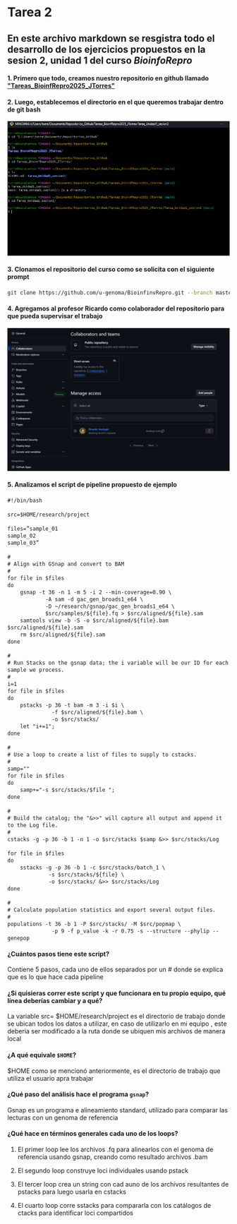 # Tarea 2

## En este archivo markdown se resgistra todo el desarrollo de los ejercicios propuestos en la sesion 2, unidad 1 del curso *BioinfoRepro*

#### 1. Primero que todo, creamos nuestro repositorio en github llamado ["Tareas_BioinfRepro2025_JTorres" ](https://github.com/Auraterrae/Tareas_BioinfRepro2025_JTorres)

#### 2. Luego, establecemos el directorio en el que queremos trabajar dentro de git bash

![a](Tarea_Unidad1_sesion2/imagen1.png)

#### 3. Clonamos el repositorio del curso como se solicita con el siguiente prompt

```bash
git clone https://github.com/u-genoma/BioinfinvRepro.git --branch master --single branch
```

#### 4. Agregamos al profesor Ricardo como colaborador del repositorio para que pueda supervisar el trabajo

![aa](Tarea_Unidad1_sesion2/imagen2.png)

#### 5.  Analizamos el script de pipeline propuesto de ejemplo

```
#!/bin/bash 

src=$HOME/research/project 

files=”sample_01 
sample_02 
sample_03” 

#
# Align with GSnap and convert to BAM
# 
for file in $files
do
    gsnap -t 36 -n 1 -m 5 -i 2 --min-coverage=0.90 \
            -A sam -d gac_gen_broads1_e64 \
            -D ~/research/gsnap/gac_gen_broads1_e64 \
            $src/samples/${file}.fq > $src/aligned/${file}.sam
    samtools view -b -S -o $src/aligned/${file}.bam $src/aligned/${file}.sam 
    rm $src/aligned/${file}.sam 
done

#
# Run Stacks on the gsnap data; the i variable will be our ID for each sample we process.
# 
i=1 
for file in $files 
do 
    pstacks -p 36 -t bam -m 3 -i $i \
              -f $src/aligned/${file}.bam \
              -o $src/stacks/ 
    let "i+=1"; 
done 

# 
# Use a loop to create a list of files to supply to cstacks.
# 
samp="" 
for file in $files 
do 
    samp+="-s $src/stacks/$file "; 
done 

# 
# Build the catalog; the "&>>" will capture all output and append it to the Log file.
# 
cstacks -g -p 36 -b 1 -n 1 -o $src/stacks $samp &>> $src/stacks/Log 

for file in $files 
do 
    sstacks -g -p 36 -b 1 -c $src/stacks/batch_1 \
             -s $src/stacks/${file} \ 
             -o $src/stacks/ &>> $src/stacks/Log 
done 

#
# Calculate population statistics and export several output files.
# 
populations -t 36 -b 1 -P $src/stacks/ -M $src/popmap \
              -p 9 -f p_value -k -r 0.75 -s --structure --phylip --genepop
```

#### ¿Cuántos pasos tiene este script?

Contiene 5 pasos, cada uno de ellos separados por un # donde se explica que es lo que hace cada pipeline

#### ¿Si quisieras correr este script y que funcionara en tu propio equipo, qué línea deberías cambiar y a qué?

La variable src= $HOME/research/project es el directorio de trabajo donde se ubican todos los datos a utilizar, en caso de utilizarlo en mi equipo , este deberia ser modificado a la ruta donde se ubiquen mis archivos de manera local

#### ¿A qué equivale `$HOME`?

$HOME como se mencionó anteriormente, es el directorio de trabajo que utiliza el usuario apra trabajar

#### ¿Qué paso del análisis hace el programa `gsnap`?

Gsnap es un programa e alineamiento standard, utilizado para comparar las lecturas con un genoma de referencia 

#### ¿Qué hace en términos generales cada uno de los loops?

1. El primer loop lee los archivos .fq para alinearlos con el genoma de referencia usando gsnap, creando como resultado archivos .bam

2. El segundo loop construye loci individuales usando pstack

3. El tercer loop crea un string con cad auno de los archivos resultantes de pstacks para luego usarla en cstacks

4. El cuarto loop corre sstacks para compararla con los catálogos de ctacks para identificar loci compartidos 
